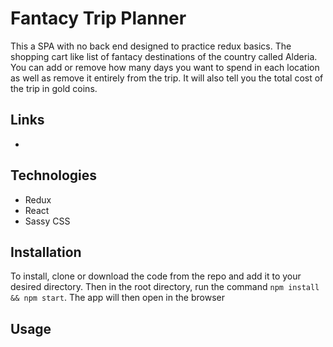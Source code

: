 # Fantacy Trip Planner
This a SPA with no back end designed to practice redux basics. The shopping cart like list of fantacy destinations of the country called Alderia. You can add or remove how many days you want to spend in each location as well as remove it entirely from the trip. It will also tell you the total cost of the trip in gold coins.

## Links
 - 

## Technologies
 - Redux
 - React
 - Sassy CSS

## Installation 
To install, clone or download the code from the repo and add it to your desired directory. Then in the root directory, run the command ```npm install && npm start```. The app will then open in the browser

## Usage
